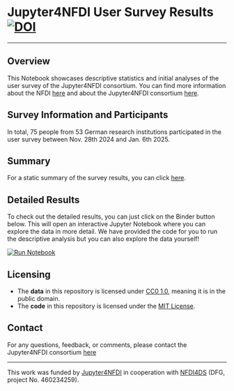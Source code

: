 # Jupyter4NFDI User Survey Results [![DOI](https://zenodo.org/badge/923105760.svg)](https://doi.org/10.5281/zenodo.15064633)

-----------------------------

## Overview 

This Notebook showcases descriptive statistics and initial analyses of
the user survey of the Jupyter4NFDI consortium. You can find more information about
the NFDI [here](https://www.nfdi.de/?lang=en) and about the Jupyter4NFDI consortium [here](https://nfdi-jupyter.de/).

## Survey Information and Participants

In total, 75 people from 53 German research institutions participated in the user survey between Nov. 28th 2024 and Jan. 6th 2025.

## Summary

For a static summary of the survey results, you can click [here](https://gesiscss.github.io/Jupyter4NFDI_survey_results/Jupyter4NFDI%20Survey%20Summary.html).

## Detailed Results

To check out the detailed results, you can just click on the Binder button below. This will open
an interactive Jupyter Notebook where you can explore the data in more detail. We have provided the code for you to run the descriptive
analysis but you can also explore the data yourself!

<a href="https://hub.nfdi-jupyter.de/r2d/gh/gesiscss/Jupyter4NFDI_survey_results" target="_blank">
    <img src="https://nfdi-jupyter.de/images/nfdi_badge.svg" alt="Run Notebook">
</a>


## Licensing

- The **data** in this repository is licensed under [CC0 1.0](https://creativecommons.org/publicdomain/zero/1.0/legalcode.txt), meaning it is in the public domain.
- The **code** in this repository is licensed under the [MIT License](https://choosealicense.com/licenses/mit/).


## Contact

For any questions, feedback, or comments, please contact the Jupyter4NFDI consortium [here](mailto:jupyter4nfdi@lists.nfdi.de)

---

This work was funded by [Jupyter4NFDI](https://nfdi-jupyter.de) in cooperation with [NFDI4DS](https://www.nfdi4datascience.de) (DFG, project No. 460234259).

